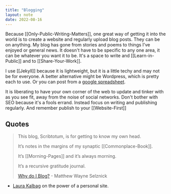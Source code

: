 ```yaml
---
title: "Blogging"
layout: note
date: 2022-08-16
---
```


Because [[Only-Public-Writing-Matters]], one great way of getting it into the world is to create a website and regularly upload blog posts. They can be on anything. My blog has gone from stories and poems to things I've enjoyed or general news. It doesn't have to be specific to any one area, it can be whatever you want it to be. It's a space to write and [[Learn-in-Public]] and to [[Share-Your-Work]].

I use [[Jekyll]] because it is lightweight, but it is a little techy and may not be for everyone. A better alternative might be Wordpress, which is pretty each to use. Or you can post from a <a href="https://sheet-posting.glitch.me/" >google spreadsheet</a>.

It is liberating to have your own corner of the web to update and tinker with as you see fit, away from the noise of social networks. Don't bother with SEO because it's a fools errand. Instead focus on writing and publishing regularly. And remember publish to your [[Website-First]]

## Quotes

> This blog, Scribtotum, is for getting to know my own head.
>
> It’s notes in the margins of my synaptic [[Commonplace-Book]].
>
> It’s [[Morning-Pages]] and it’s always morning.
>
> It’s a recursive gratitude journal.
> 
> <a href="https://www.mattselznick.com/why-you-should-blog"> Why do I Blog?</a> - Matthew Wayne Selznick
>
-   <a href="https://24ways.org/2019/its-time-to-get-personal/" >Laura Kalbag</a> on the power of a personal site.
